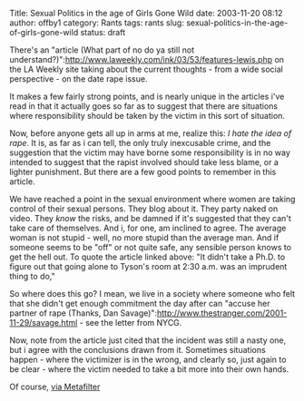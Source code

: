 Title: Sexual Politics in the age of Girls Gone Wild
date: 2003-11-20 08:12
author: offby1
category: Rants
tags: rants
slug: sexual-politics-in-the-age-of-girls-gone-wild
status: draft

There's an "article (What part of no do ya still not understand?)":http://www.laweekly.com/ink/03/53/features-lewis.php on the LA Weekly site taking about the current thoughts - from a wide social perspective - on the date rape issue.

It makes a few fairly strong points, and is nearly unique in the articles i've read in that it actually goes so far as to suggest that there are situations where responsibility should be taken by the victim in this sort of situation.

Now, before anyone gets all up in arms at me, realize this: _I hate the idea of rape_. It is, as far as i can tell, the only truly inexcusable crime, and the suggestion that the victim may have borne some responsibility is in no way intended to suggest that the rapist involved should take less blame, or a lighter punishment. But there are a few good points to remember in this article.

We have reached a point in the sexual environment where women are taking control of their sexual persons. They blog about it. They party naked on video. They _know_ the risks, and be damned if it's suggested that they can't take care of themselves. And i, for one, am inclined to agree. The average woman is not stupid - well, no more stupid than the average man. And if someone seems to be "off" or not quite safe, any sensible person knows to get the hell out. To quote the article linked above: "It didn't take a Ph.D. to figure out that going alone to Tyson's room at 2:30 a.m. was an imprudent thing to do,"

So where does this go? I mean, we live in a society where someone who felt that she didn't get enough commitment the day after can "accuse her partner of rape (Thanks, Dan Savage)":http://www.thestranger.com/2001-11-29/savage.html - see the letter from NYCG.

Now, note from the article just cited that the incident was still a nasty one, but i agree with the conclusions drawn from it. Sometimes situations happen - where the victimizer is in the wrong, and clearly so, just again to be clear - where the victim needed to take a bit more into their own hands.

Of course, [via Metafilter](http://www.metafilter.com/mefi/29711)
